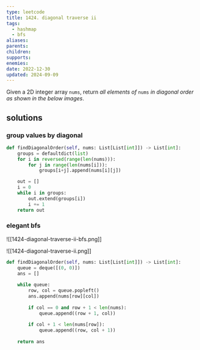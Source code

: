 ```yaml
---
type: leetcode
title: 1424. diagonal traverse ii
tags:
  - hashmap
  - bfs
aliases: 
parents: 
children: 
supports: 
enemies: 
date: 2022-12-30
updated: 2024-09-09
---
```


Given a 2D integer array `nums`, return _all elements of_ `nums` _in diagonal order as shown in the below images_.

## solutions

### group values by diagonal

```python
def findDiagonalOrder(self, nums: List[List[int]]) -> List[int]:
	groups = defaultdict(list)
	for i in reversed(range(len(nums))):
		for j in range(len(nums[i])):
			groups[i+j].append(nums[i][j])

	out = []
	i = 0
	while i in groups:
		out.extend(groups[i])
		i += 1
	return out
```

### elegant bfs

![[1424-diagonal-traverse-ii-bfs.png]]

![[1424-diagonal-traverse-ii.png]]

```python
def findDiagonalOrder(self, nums: List[List[int]]) -> List[int]:
	queue = deque([(0, 0)])
	ans = []
	
	while queue:
		row, col = queue.popleft()
		ans.append(nums[row][col])
	
		if col == 0 and row + 1 < len(nums):
			queue.append((row + 1, col))
	
		if col + 1 < len(nums[row]):
			queue.append((row, col + 1))
	
	return ans
```
